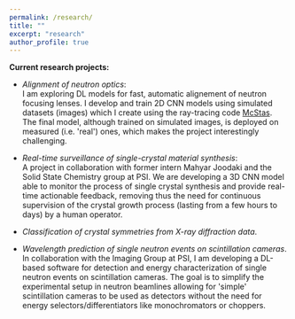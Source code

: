 ```yaml
---
permalink: /research/
title: ""
excerpt: "research"
author_profile: true
---
```




**Current research projects:** 

- _Alignment of neutron optics_: <br> I am exploring DL models for fast, automatic alignement of neutron focusing lenses. 
I develop and train 2D CNN models using simulated datasets (images) which I create using the ray-tracing code <a href="https://www.mcstas.org">McStas</a>.
The final model, although trained on simulated images, is deployed on measured (i.e. 'real') ones, which makes the project interestingly challenging.

- _Real-time surveillance of single-crystal material synthesis_:<br>
A project in collaboration with former intern Mahyar Joodaki and the Solid State Chemistry group at PSI. We are developing a 3D CNN model able to  monitor     the process of single crystal synthesis and provide real-time actionable feedback, removing thus the need for continuous supervision of the crystal growth process (lasting from a few hours to days) by a human operator.
- _Classification of crystal symmetries  from X-ray diffraction data_. <br>

- _Wavelength prediction of single neutron events on scintillation cameras_.<br>
In collaboration with the Imaging Group at PSI, I am developing a DL-based software for detection and energy characterization of single neutron events on scintillation cameras. The goal is to simplify the experimental setup in neutron beamlines allowing for 'simple' scintillation cameras to be used as detectors without the need for energy selectors/differentiators like monochromators or choppers.


 



